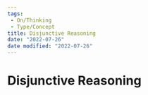 ```yaml
---
tags:
 - On/Thinking
 - Type/Concept
title: Disjunctive Reasoning
date: "2022-07-26"
date modified: "2022-07-26"
---
```


# Disjunctive Reasoning
